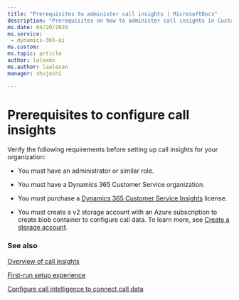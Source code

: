 ```yaml
---
title: "Prerequisites to administer call insights | MicrosoftDocs"
description: "Prerequisites on how to administer call insights in Customer Service Insights"
ms.date: 04/20/2020
ms.service: 
 - dynamics-365-ai
ms.custom: 
ms.topic: article
author: lalexms
ms.author: laalexan
manager: shujoshi 

---
```


# Prerequisites to configure call insights

Verify the following requirements before setting up call insights for your organization:

-	You must have an administrator or similar role.

-	You must have a Dynamics 365 Customer Service organization. 

-	You must purchase a [Dynamics 365 Customer Service Insights](https://portal.office.com/Signup/MainSignUp.aspx?OfferId=5be85c9f-df71-4bcf-ac2f-b2a05b4a1f99) license. 

-	You must create a v2 storage account with an Azure subscription to create blob container to configure call data. To learn more, see [Create a storage account](https://docs.microsoft.com/azure/storage/common/storage-quickstart-create-account?tabs=portal#create-a-storage-account-1).

### See also

[Overview of call insights](ci-overview.md)

[First-run setup experience](ci-admin-fre-setup.md)

[Configure call intelligence to connect call data](ci-admin-config-call-data.md)
